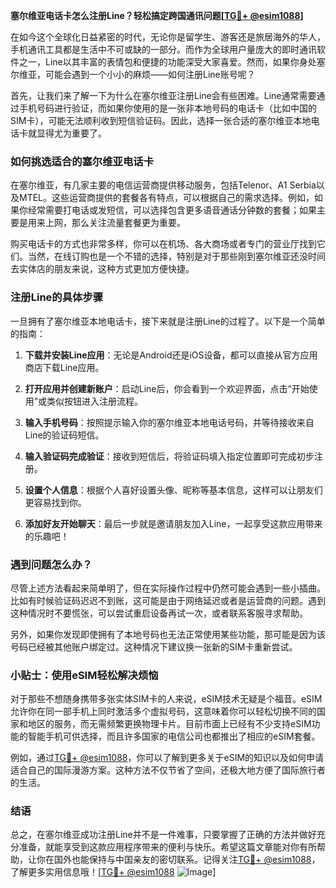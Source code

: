 **塞尔维亚电话卡怎么注册Line？轻松搞定跨国通讯问题[[TG💪+ @esim1088](https://t.me/s/esim1088)]**

在如今这个全球化日益紧密的时代，无论你是留学生、游客还是旅居海外的华人，手机通讯工具都是生活中不可或缺的一部分。而作为全球用户量庞大的即时通讯软件之一，Line以其丰富的表情包和便捷的功能深受大家喜爱。然而，如果你身处塞尔维亚，可能会遇到一个小小的麻烦——如何注册Line账号呢？

首先，让我们来了解一下为什么在塞尔维亚注册Line会有些困难。Line通常需要通过手机号码进行验证，而如果你使用的是一张非本地号码的电话卡（比如中国的SIM卡），可能无法顺利收到短信验证码。因此，选择一张合适的塞尔维亚本地电话卡就显得尤为重要了。

### 如何挑选适合的塞尔维亚电话卡

在塞尔维亚，有几家主要的电信运营商提供移动服务，包括Telenor、A1 Serbia以及MTEL。这些运营商提供的套餐各有特点，可以根据自己的需求选择。例如，如果你经常需要打电话或发短信，可以选择包含更多语音通话分钟数的套餐；如果主要是用来上网，那么关注流量套餐更为重要。

购买电话卡的方式也非常多样，你可以在机场、各大商场或者专门的营业厅找到它们。当然，在线订购也是一个不错的选择，特别是对于那些刚到塞尔维亚还没时间去实体店的朋友来说，这种方式更加方便快捷。

### 注册Line的具体步骤

一旦拥有了塞尔维亚本地电话卡，接下来就是注册Line的过程了。以下是一个简单的指南：

1. **下载并安装Line应用**：无论是Android还是iOS设备，都可以直接从官方应用商店下载Line应用。
   
2. **打开应用并创建新账户**：启动Line后，你会看到一个欢迎界面，点击“开始使用”或类似按钮进入注册流程。

3. **输入手机号码**：按照提示输入你的塞尔维亚本地电话号码，并等待接收来自Line的验证码短信。

4. **输入验证码完成验证**：接收到短信后，将验证码填入指定位置即可完成初步注册。

5. **设置个人信息**：根据个人喜好设置头像、昵称等基本信息，这样可以让朋友们更容易找到你。

6. **添加好友开始聊天**：最后一步就是邀请朋友加入Line，一起享受这款应用带来的乐趣吧！

### 遇到问题怎么办？

尽管上述方法看起来简单明了，但在实际操作过程中仍然可能会遇到一些小插曲。比如有时候验证码迟迟不到账，这可能是由于网络延迟或者是运营商的问题。遇到这种情况时不要慌张，可以尝试重启设备再试一次，或者联系客服寻求帮助。

另外，如果你发现即使拥有了本地号码也无法正常使用某些功能，那可能是因为该号码已经被其他账户绑定过。这种情况下建议换一张新的SIM卡重新尝试。

### 小贴士：使用eSIM轻松解决烦恼

对于那些不想随身携带多张实体SIM卡的人来说，eSIM技术无疑是个福音。eSIM允许你在同一部手机上同时激活多个虚拟号码，这意味着你可以轻松切换不同的国家和地区的服务，而无需频繁更换物理卡片。目前市面上已经有不少支持eSIM功能的智能手机可供选择，而且许多国家的电信公司也都推出了相应的eSIM套餐。

例如，通过[TG💪+ @esim1088](https://t.me/s/esim1088)，你可以了解到更多关于eSIM的知识以及如何申请适合自己的国际漫游方案。这种方法不仅节省了空间，还极大地方便了国际旅行者的生活。

### 结语

总之，在塞尔维亚成功注册Line并不是一件难事，只要掌握了正确的方法并做好充分准备，就能享受到这款应用程序带来的便利与快乐。希望这篇文章能对你有所帮助，让你在国外也能保持与中国亲友的密切联系。记得关注[TG💪+ @esim1088](https://t.me/s/esim1088)，了解更多实用信息哦！[[TG💪+ @esim1088](https://t.me/s/esim1088) ![Image](https://i.postimg.cc/4NQfJmqS/Snipaste-2025-05-13-00-14-12.png)]